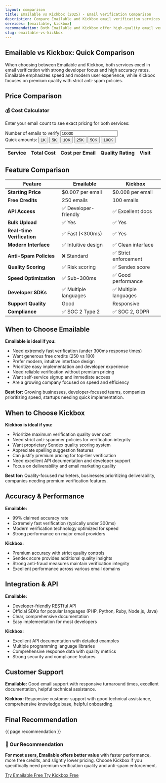 ```yaml
---
layout: comparison
title: Emailable vs Kickbox (2025) - Email Verification Comparison
description: Compare Emailable and Kickbox email verification services. See pricing, features, accuracy rates, and which service is best for your needs.
services: [emailable, kickbox]
recommendation: Both Emailable and Kickbox offer high-quality email verification with excellent developer experience. Emailable provides modern, fast verification starting at $0.007 per email with generous 250 free credits and sub-300ms response times, making it ideal for growing companies prioritizing speed and ease of implementation. Kickbox offers premium verification starting at $0.008 per email with strict anti-spammer policies and proprietary Sendex scoring, perfect for businesses prioritizing maximum verification quality and deliverability.
slug: emailable-vs-kickbox
---
```


## Emailable vs Kickbox: Quick Comparison

When choosing between Emailable and Kickbox, both services excel in email verification with strong developer focus and high accuracy rates. Emailable emphasizes speed and modern user experience, while Kickbox focuses on premium quality with strict anti-spam policies.

## Price Comparison

<div class="bg-blue-50 border border-blue-200 rounded-lg p-6 mb-8 pricing-table">
<h3 class="text-lg font-bold text-blue-900 mb-3">💰 Cost Calculator</h3>
<p class="text-blue-800 mb-4">Enter your email count to see exact pricing for both services:</p>

<div class="flex flex-col sm:flex-row items-start sm:items-end gap-4 mb-4">
  <div class="flex-1">
    <label for="vs-email-count" class="block text-sm font-medium text-gray-700 mb-2">Number of emails to verify</label>
    <input type="number" id="vs-email-count"
           class="w-full px-3 py-2 border border-gray-300 rounded-md focus:outline-none focus:ring-2 focus:ring-blue-500 focus:border-transparent"
           placeholder="Enter email count" min="1" value="10000">
  </div>
</div>

<div class="flex flex-wrap gap-2 mb-6">
  <span class="text-sm text-gray-600">Quick amounts:</span>
  <button class="px-2 py-1 bg-white rounded text-xs text-blue-600 hover:bg-blue-50 border border-blue-200 transition-colors duration-200" onclick="setVsEmailCount(1000)">1K</button>
  <button class="px-2 py-1 bg-white rounded text-xs text-blue-600 hover:bg-blue-50 border border-blue-200 transition-colors duration-200" onclick="setVsEmailCount(5000)">5K</button>
  <button class="px-2 py-1 bg-white rounded text-xs text-blue-600 hover:bg-blue-50 border border-blue-200 transition-colors duration-200" onclick="setVsEmailCount(10000)">10K</button>
  <button class="px-2 py-1 bg-white rounded text-xs text-blue-600 hover:bg-blue-50 border border-blue-200 transition-colors duration-200" onclick="setVsEmailCount(25000)">25K</button>
  <button class="px-2 py-1 bg-white rounded text-xs text-blue-600 hover:bg-blue-50 border border-blue-200 transition-colors duration-200" onclick="setVsEmailCount(50000)">50K</button>
  <button class="px-2 py-1 bg-white rounded text-xs text-blue-600 hover:bg-blue-50 border border-blue-200 transition-colors duration-200" onclick="setVsEmailCount(100000)">100K</button>
</div>

<div class="overflow-x-auto">
  <table class="min-w-full divide-y divide-gray-200">
    <thead class="bg-gray-50">
      <tr>
        <th class="px-4 py-3 text-left text-xs font-medium text-gray-500 uppercase tracking-wider">Service</th>
        <th class="px-4 py-3 text-left text-xs font-medium text-gray-500 uppercase tracking-wider">Total Cost</th>
        <th class="px-4 py-3 text-left text-xs font-medium text-gray-500 uppercase tracking-wider">Cost per Email</th>
        <th class="px-4 py-3 text-left text-xs font-medium text-gray-500 uppercase tracking-wider">Quality Rating</th>
        <th class="px-4 py-3 text-left text-xs font-medium text-gray-500 uppercase tracking-wider">Visit</th>
      </tr>
    </thead>
    <tbody id="vs-comparison-results" class="bg-white divide-y divide-gray-200">
      <!-- Results populated by JavaScript -->
    </tbody>
  </table>
</div>
</div>

## Feature Comparison

| Feature | Emailable | Kickbox |
|---------|-----------|---------|
| **Starting Price** | $0.007 per email | $0.008 per email |
| **Free Credits** | 250 emails | 100 emails |
| **API Access** | ✅ Developer-friendly | ✅ Excellent docs |
| **Bulk Upload** | ✅ Yes | ✅ Yes |
| **Real-time Verification** | ✅ Fast (<300ms) | ✅ Yes |
| **Modern Interface** | ✅ Intuitive design | ✅ Clean interface |
| **Anti-Spam Policies** | ❌ Standard | ✅ Strict enforcement |
| **Quality Scoring** | ✅ Risk scoring | ✅ Sendex score |
| **Speed Optimization** | ✅ Sub-300ms | ✅ Good performance |
| **Developer SDKs** | ✅ Multiple languages | ✅ Multiple languages |
| **Support Quality** | Good | Responsive |
| **Compliance** | ✅ SOC 2 Type 2 | ✅ SOC 2, GDPR |

## When to Choose Emailable

**Emailable is ideal if you:**
- Need extremely fast verification (under 300ms response times)
- Want generous free credits (250 vs 100)
- Prefer modern, intuitive interface design
- Prioritize easy implementation and developer experience
- Need reliable verification without premium pricing
- Want self-service signup and immediate access
- Are a growing company focused on speed and efficiency

**Best for:** Growing businesses, developer-focused teams, companies prioritizing speed, startups needing quick implementation.

## When to Choose Kickbox

**Kickbox is ideal if you:**
- Prioritize maximum verification quality over cost
- Need strict anti-spammer policies for verification integrity
- Want proprietary Sendex quality scoring system
- Appreciate spelling suggestion features
- Can justify premium pricing for top-tier verification
- Need excellent API documentation and developer support
- Focus on deliverability and email marketing quality

**Best for:** Quality-focused marketers, businesses prioritizing deliverability, companies needing premium verification features.

## Accuracy & Performance

**Emailable:**
- 99% claimed accuracy rate
- Extremely fast verification (typically under 300ms)
- Modern verification technology optimized for speed
- Strong performance on major email providers

**Kickbox:**
- Premium accuracy with strict quality controls
- Sendex score provides additional quality insights
- Strong anti-fraud measures maintain verification integrity
- Excellent performance across various email domains

## Integration & API

**Emailable:**
- Developer-friendly RESTful API
- Official SDKs for popular languages (PHP, Python, Ruby, Node.js, Java)
- Clear, comprehensive documentation
- Easy implementation for most developers

**Kickbox:**
- Excellent API documentation with detailed examples
- Multiple programming language libraries
- Comprehensive response data with quality metrics
- Strong security and compliance features

## Customer Support

**Emailable:** Good email support with responsive turnaround times, excellent documentation, helpful technical assistance.

**Kickbox:** Responsive customer support with good technical assistance, comprehensive knowledge base, helpful onboarding.

## Final Recommendation

{{ page.recommendation }}

<div class="bg-gradient-to-r from-green-50 to-blue-50 border border-green-200 rounded-lg p-6 mt-8">
<h3 class="text-lg font-bold text-green-900 mb-3">🎯 Our Recommendation</h3>
<p class="text-green-800 mb-4"><strong>For most users, Emailable offers better value</strong> with faster performance, more free credits, and slightly lower pricing. Choose Kickbox if you specifically need premium verification quality and anti-spam enforcement.</p>
<div class="flex flex-col sm:flex-row gap-4">
  <a href="https://emailable.com" class="inline-flex items-center justify-center px-6 py-3 bg-green-600 hover:bg-green-700 text-white font-semibold rounded-lg transition-colors duration-200 shadow-sm" data-track="true">
    Try Emailable Free
  </a>
  <a href="https://kickbox.com" class="inline-flex items-center justify-center px-6 py-3 bg-blue-600 hover:bg-blue-700 text-white font-semibold rounded-lg transition-colors duration-200 shadow-sm" data-track="true">
    Try Kickbox Free
  </a>
</div>
</div>

<script>
(function() {
  const input = document.getElementById('vs-email-count');
  const resultsTable = document.getElementById('vs-comparison-results');

  // Service data for comparison
  const comparisonServices = [
    {
      name: 'Emailable',
      slug: 'emailable',
      website: 'https://emailable.com',
      rating: 4,
      pricing: [
        { size: 5000, price: 38, per_email: 0.0076 },
        { size: 10000, price: 60, per_email: 0.0060 },
        { size: 25000, price: 141, per_email: 0.0056 },
        { size: 50000, price: 245, per_email: 0.0049 },
        { size: 100000, price: 420, per_email: 0.0042 },
        { size: 250000, price: 750, per_email: 0.0030 },
        { size: 500000, price: 1350, per_email: 0.0027 },
        { size: 1000000, price: 2100, per_email: 0.0021 }
      ]
    },
    {
      name: 'Kickbox',
      slug: 'kickbox',
      website: 'https://kickbox.com',
      rating: 5,
      pricing: [
        { size: 100, price: 0, per_email: 0.0000 },
        { size: 500, price: 5, per_email: 0.0100 },
        { size: 1000, price: 10, per_email: 0.0100 },
        { size: 5000, price: 40, per_email: 0.0080 },
        { size: 10000, price: 80, per_email: 0.0080 },
        { size: 25000, price: 200, per_email: 0.0080 },
        { size: 50000, price: 400, per_email: 0.0080 },
        { size: 100000, price: 800, per_email: 0.0080 },
        { size: 250000, price: 1500, per_email: 0.0060 },
        { size: 500000, price: 2500, per_email: 0.0050 },
        { size: 1000000, price: 4000, per_email: 0.0040 }
      ]
    }
  ];

  window.setVsEmailCount = function(count) {
    input.value = count;
    updateVsCalculator();
  };

  function calculateServiceCost(service, emailCount) {
    if (!service.pricing || service.pricing.length === 0) {
      return { cost: null, perEmail: null };
    }

    let selectedTier = null;
    for (let tier of service.pricing) {
      if (emailCount <= tier.size) {
        selectedTier = tier;
        break;
      }
    }

    if (!selectedTier) {
      selectedTier = service.pricing[service.pricing.length - 1];
    }

    let cost;
    if (emailCount <= selectedTier.size) {
      cost = selectedTier.price;
    } else {
      cost = emailCount * selectedTier.per_email;
    }

    return {
      cost: cost,
      perEmail: cost / emailCount,
    };
  }

  function updateVsCalculator() {
    const emailCount = parseInt(input.value);
    if (!emailCount || emailCount <= 0) {
      resultsTable.innerHTML = '<tr><td colspan="5" class="px-6 py-4 text-center text-gray-500">Enter email count to compare</td></tr>';
      return;
    }

    const results = comparisonServices.map(service => {
      const result = calculateServiceCost(service, emailCount);
      return { ...service, ...result };
    }).filter(result => result.cost !== null);

    // Sort by cost
    results.sort((a, b) => a.cost - b.cost);

    let html = '';
    results.forEach((result, index) => {
      const savings = index > 0 ? Math.round(((result.cost - results[0].cost) / results[0].cost) * 100) : 0;
      const rowClass = index === 0 ? 'bg-green-50 border-l-4 border-green-400' : 'hover:bg-gray-50';
      const badge = index === 0 ? '<div class="mt-1"><span class="px-2 py-1 bg-green-100 text-green-800 text-xs rounded-full font-medium">💰 Best Value</span></div>' : '';

      const stars = '⭐'.repeat(result.rating) + '☆'.repeat(5 - result.rating);

      html += `
        <tr class="${rowClass}">
          <td class="px-4 py-3">
            <div>
              <div class="font-medium text-gray-900">${result.name}</div>
              ${badge}
            </div>
          </td>
          <td class="px-4 py-3">
            <span class="text-lg font-bold ${index === 0 ? 'text-green-600' : 'text-gray-900'}">$${result.cost.toFixed(2)}</span>
          </td>
          <td class="px-4 py-3 text-gray-700">$${result.perEmail.toFixed(4)}</td>
          <td class="px-4 py-3 text-gray-700">
            <span class="text-sm">${stars}</span>
            <span class="text-xs text-gray-500 ml-1">${result.rating}/5</span>
          </td>
          <td class="px-4 py-3">
            <a href="${result.website}" target="_blank" rel="noopener noreferrer" data-track="true"
               class="inline-flex items-center px-3 py-1 bg-blue-600 hover:bg-blue-700 text-white text-xs font-medium rounded transition-colors duration-200">
              Visit Site
            </a>
          </td>
        </tr>
      `;
    });

    resultsTable.innerHTML = html;
  }

  input.addEventListener('input', updateVsCalculator);
  input.addEventListener('change', updateVsCalculator);

  // Initial calculation
  updateVsCalculator();
})();
</script>